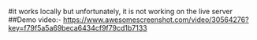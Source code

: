#it works locally but unfortunately, it is not working on the live server
##Demo video:- https://www.awesomescreenshot.com/video/30564276?key=f79f5a5a69beca6434cf9f79cd1b7133
